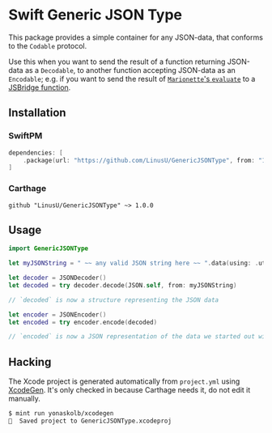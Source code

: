 # Swift Generic JSON Type

This package provides a simple container for any JSON-data, that conforms to the `Codable` protocol.

Use this when you want to send the result of a function returning JSON-data as a `Decodable`, to another function accepting JSON-data as an `Encodable`; e.g. if you want to send the result of [`Marionette`'s `evaluate`](https://github.com/LinusU/Marionette) to a [JSBridge function](https://github.com/LinusU/JSBridge).

## Installation

### SwiftPM

```swift
dependencies: [
    .package(url: "https://github.com/LinusU/GenericJSONType", from: "1.0.0"),
]
```

### Carthage

```text
github "LinusU/GenericJSONType" ~> 1.0.0
```

## Usage

```swift
import GenericJSONType

let myJSONString = " ~~ any valid JSON string here ~~ ".data(using: .utf8)!

let decoder = JSONDecoder()
let decoded = try decoder.decode(JSON.self, from: myJSONString)

// `decoded` is now a structure representing the JSON data

let encoder = JSONEncoder()
let encoded = try encoder.encode(decoded)

// `encoded` is now a JSON representation of the data we started out with
```

## Hacking

The Xcode project is generated automatically from `project.yml` using [XcodeGen](https://github.com/yonaskolb/XcodeGen). It's only checked in because Carthage needs it, do not edit it manually.

```sh
$ mint run yonaskolb/xcodegen
💾  Saved project to GenericJSONType.xcodeproj
```
